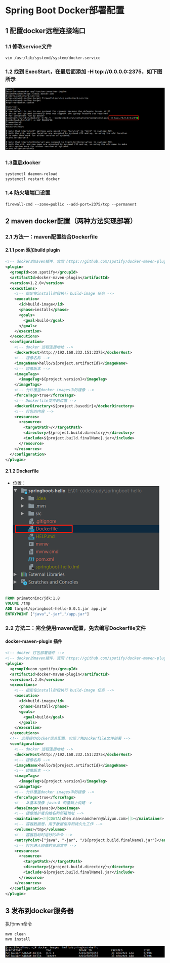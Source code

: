 # Spring Boot Docker部署配置
## 1 配置docker远程连接端口
### 1.1 修改service文件
```shell script
vim /usr/lib/systemd/system/docker.service
```
### 1.2 找到 ExecStart，在最后面添加 -H tcp://0.0.0.0:2375，如下图所示  
![avatar](img/hello_docker_server_cfg.png)  
### 1.3重启docker
```shell script
systemctl daemon-reload
systemctl restart docker
```
### 1.4 防火墙端口设置
```shell script
firewall-cmd --zone=public --add-port=2375/tcp --permanent
```

## 2 maven docker配置（两种方法实现部署）
### 2.1 方法一：maven配置结合Dockerfile
#### 2.1.1 pom 添加build plugin
```xml
<!-- docker的maven插件，官网 https://github.com/spotify/docker-maven-plugin -->
<plugin> 
  <groupId>com.spotify</groupId>  
  <artifactId>docker-maven-plugin</artifactId>  
  <version>1.2.0</version>  
  <executions> 
    <!-- 指定在install阶段执行 build-image 任务 -->
    <execution> 
      <id>build-image</id>  
      <phase>install</phase>  
      <goals> 
        <goal>build</goal> 
      </goals> 
    </execution> 
  </executions>  
  <configuration> 
    <!-- docker 远程连接地址 -->  
    <dockerHost>http://192.168.232.151:2375</dockerHost>  
    <!-- 镜像名称 -->  
    <imageName>hello/${project.artifactId}</imageName>  
    <!-- 镜像版本 -->  
    <imageTags> 
      <imageTag>${project.version}</imageTag> 
    </imageTags>  
    <!-- 允许覆盖docker images中的镜像 -->  
    <forceTags>true</forceTags>  
    <!-- Dockerfile文件的位置 -->  
    <dockerDirectory>${project.basedir}</dockerDirectory>  
    <!-- 打包的内容 -->  
    <resources> 
      <resource> 
        <targetPath>/</targetPath>  
        <directory>${project.build.directory}</directory>  
        <include>${project.build.finalName}.jar</include> 
      </resource> 
    </resources> 
  </configuration> 
</plugin>
```

#### 2.1.2 Dockerfile
* 位置：  
![avatar](img/hello_dcf_location.png)
```dockerfile
FROM primetoninc/jdk:1.8
VOLUME /tmp
ADD target/springboot-hello-0.0.1.jar app.jar
ENTRYPOINT ["java","-jar","/app.jar"]
```

### 2.2 方法二：完全使用maven配置，免去编写Dockerfile文件
#### docker-maven-plugin 插件
```xml
<!-- docker 打包部署插件 -->
<!-- docker的maven插件，官网 https://github.com/spotify/docker-maven-plugin -->
<plugin> 
  <groupId>com.spotify</groupId>  
  <artifactId>docker-maven-plugin</artifactId>  
  <version>1.2.0</version>  
  <executions> 
    <!-- 指定在install阶段执行 build-image 任务 -->  
    <execution> 
      <id>build-image</id>  
      <phase>install</phase>  
      <goals> 
        <goal>build</goal> 
      </goals> 
    </execution> 
  </executions>  
  <!-- 远程操作docker信息配置，实现了免Dockerfile文件部署 -->  
  <configuration> 
    <!-- docker 远程连接地址 -->  
    <dockerHost>http://192.168.232.151:2375</dockerHost>  
    <!-- 镜像名称 -->  
    <imageName>hello/${project.artifactId}</imageName>  
    <!-- 镜像版本 -->  
    <imageTags> 
      <imageTag>${project.version}</imageTag> 
    </imageTags>  
    <!-- 允许覆盖docker images中的镜像 -->  
    <forceTags>true</forceTags>  
    <!-- 从基本镜像 java:8 的基础上构建-->  
    <baseImage>java:8</baseImage>  
    <!-- 镜像维护者的姓名和邮箱地址 -->  
    <maintainer><![CDATA[chen.nan<namchern@aliyun.com>]]></maintainer>  
    <!-- 容器数据卷，用于数据保存和持久化工作 -->  
    <volumes>/tmp</volumes>  
    <!-- 容器启动时运行的命令 -->  
    <entryPoint>["java", "-jar", "/${project.build.finalName}.jar"]</entryPoint>  
    <!-- 打包进入镜像的资源文件 -->  
    <resources> 
      <resource> 
        <targetPath>/</targetPath>  
        <directory>${project.build.directory}</directory>  
        <include>${project.build.finalName}.jar</include> 
      </resource> 
    </resources> 
  </configuration> 
</plugin>
```

## 3 发布到docker服务器
执行mvn命令
```shell script
mvn clean
mvn install
```
![avatar](img/hello_images.png)